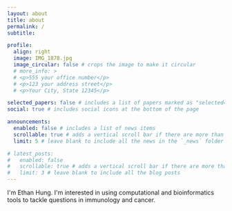 ```yaml
---
layout: about
title: about
permalink: /
subtitle:

profile:
  align: right
  image: IMG_1878.jpg
  image_circular: false # crops the image to make it circular
  # more_info: >
  # <p>555 your office number</p>
  # <p>123 your address street</p>
  # <p>Your City, State 12345</p>

selected_papers: false # includes a list of papers marked as "selected={true}"
social: true # includes social icons at the bottom of the page

announcements:
  enabled: false # includes a list of news items
  scrollable: true # adds a vertical scroll bar if there are more than 3 news items
  limit: 5 # leave blank to include all the news in the `_news` folder

# latest_posts:
#   enabled: false
#   scrollable: true # adds a vertical scroll bar if there are more than 3 new posts items
#   limit: 3 # leave blank to include all the blog posts
---
```


I'm Ethan Hung. I'm interested in using computational and bioinformatics tools to tackle questions in immunology and cancer.

<!-- Write your biography here. Tell the world about yourself. Link to your favorite [subreddit](http://reddit.com). You can put a picture in, too. The code is already in, just name your picture `prof_pic.jpg` and put it in the `img/` folder.

Put your address / P.O. box / other info right below your picture. You can also disable any of these elements by editing `profile` property of the YAML header of your `_pages/about.md`. Edit `_bibliography/papers.bib` and Jekyll will render your [publications page](/al-folio/publications/) automatically.

Link to your social media connections, too. This theme is set up to use [Font Awesome icons](https://fontawesome.com/) and [Academicons](https://jpswalsh.github.io/academicons/), like the ones below. Add your Facebook, Twitter, LinkedIn, Google Scholar, or just disable all of them. -->
